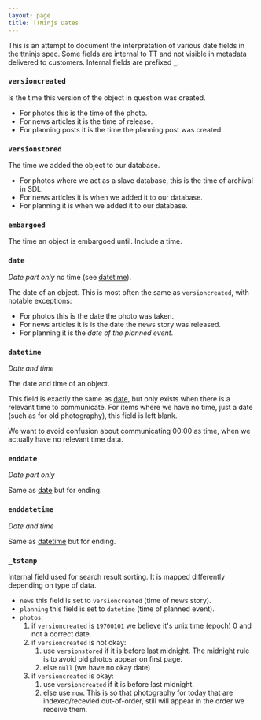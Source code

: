 ```yaml
---
layout: page
title: TTNinjs Dates
---
```


This is an attempt to document the interpretation of various date
fields in the ttninjs spec. Some fields are internal to TT and not
visible in metadata delivered to customers. Internal fields are
prefixed `_`.

### `versioncreated`

Is the time this version of the object in question was created.

* For photos this is the time of the photo.
* For news articles it is the time of release.
* For planning posts it is the time the planning post was created.

### `versionstored`

The time we added the object to our database.

* For photos where we act as a slave database, this is the time of archival in SDL.
* For news articles it is when we added it to our database.
* For planning it is when we added it to our database.

### `embargoed`

The time an object is embargoed until. Include a time.

### `date`

*Date part only* no time (see [datetime](#datetime)).

The date of an object. This is most often the same as
`versioncreated`, with notable exceptions:

* For photos this is the date the photo was taken.
* For news articles it is is the date the news story was released.
* For planning it is the *date of the planned event*.

### `datetime`

*Date and time*

The date and time of an object.

This field is exactly the same as [date](#date), but only exists when
there is a relevant time to communicate. For items where we have no
time, just a date (such as for old photography), this field is left
blank.

We want to avoid confusion about communicating 00:00 as time, when we
actually have no relevant time data.

### `enddate`

*Date part only*

Same as [date](#date) but for ending. 

### `enddatetime`

*Date and time*

Same as [datetime](#datetime) but for ending. 


### `_tstamp`

Internal field used for search result sorting. It is mapped
differently depending on type of data.

* `news` this field is set to `versioncreated` (time of news story).
* `planning` this field is set to `datetime` (time of planned event).
* `photos`:
  1. if `versioncreated` is `19700101` we believe it's unix time
     (epoch) 0 and not a correct date.
  2. if `versioncreated` is not okay:
     1. use `versionstored` if it is before last midnight. The
        midnight rule is to avoid old photos appear on first page.
     2. else `null` (we have no okay date)
  3. if `versioncreated` is okay:
     1. use `versioncreated` if it is before last midnight.
     2. else use `now`. This is so that photography for today that are
        indexed/recevied out-of-order, still will appear in the order we
        receive them.
 
